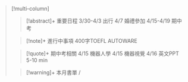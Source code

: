 > [!multi-column]
>
>> [!abstract]+ 重要日程
>> 3/30-4/3 出行
>> 4/7 婚禮參加
>> 4/15-4/19 期中考
>
>> [!note]+ 進行中事項
>>400字TOEFL
>>AUTOWARE
>
>> [!quote]+ 期中考相關
>> 4/15 機器人學
>> 4/15 機器視覺
>> 4/16 英文PPT 5-10 min
>>
>
>> [!warning]+ 本月書單
>>/
